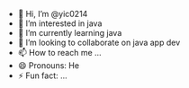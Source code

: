 - 👋 Hi, I’m @yic0214
- 👀 I’m interested in java
- 🌱 I’m currently learning java
- 💞️ I’m looking to collaborate on java app dev
- 📫 How to reach me ...
- 😄 Pronouns: He
- ⚡ Fun fact: ...

<!---
yic0214/yic0214 is a ✨ special ✨ repository because its `README.md` (this file) appears on your GitHub profile.
You can click the Preview link to take a look at your changes.
--->
